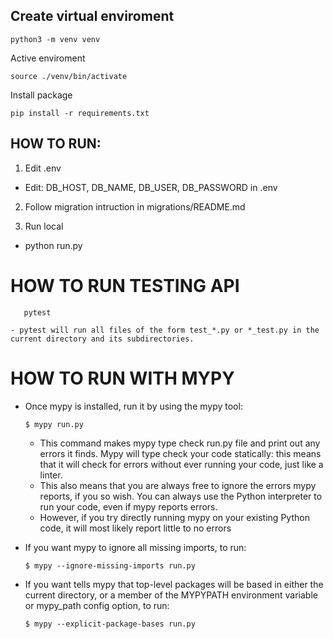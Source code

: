 ## Create virtual enviroment 

```
python3 -m venv venv 
```

Active enviroment 
```
source ./venv/bin/activate
```

Install package
```
pip install -r requirements.txt
```

## HOW TO RUN:
1. Edit .env
- Edit: DB_HOST, DB_NAME, DB_USER, DB_PASSWORD in .env

2. Follow migration intruction in migrations/README.md

3. Run local
- python run.py

# HOW TO RUN TESTING API
 ```
    pytest
```
    
    - pytest will run all files of the form test_*.py or *_test.py in the current directory and its subdirectories.

# HOW TO RUN WITH MYPY
 
 - Once mypy is installed, run it by using the mypy tool:
    ```
    $ mypy run.py    
    ```
    + This command makes mypy type check run.py file and print out any errors it finds. Mypy will type check your code statically: this means that it will check for errors without ever running your code, just like a linter.
    + This also means that you are always free to ignore the errors mypy reports, if you so wish. You can always use the Python interpreter to run your code, even if mypy reports errors.
    + However, if you try directly running mypy on your existing Python code, it will most likely report little to no errors

 - If you want mypy to ignore all missing imports, to run:
    ```
    $ mypy --ignore-missing-imports run.py    
    ```
- If you want tells mypy that top-level packages will be based in either the current directory, or a member of the MYPYPATH environment variable or mypy_path config option, to run:
    ```
    $ mypy --explicit-package-bases run.py    
    ```